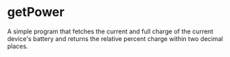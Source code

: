 # getPower
A simple program that fetches the current and full charge of the current device's battery and returns the relative percent charge within two decimal places.
